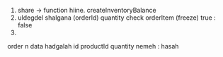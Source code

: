 1. share -> function hiine. createInventoryBalance
2. uldegdel shalgana (orderId) quantity check orderItem (freeze) true : false
3. 


order n data hadgalah 
 id 
 productId
 quantity
 nemeh : hasah
      